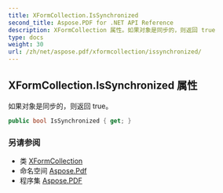 ```yaml
---
title: XFormCollection.IsSynchronized
second_title: Aspose.PDF for .NET API Reference
description: XFormCollection 属性。如果对象是同步的，则返回 true
type: docs
weight: 30
url: /zh/net/aspose.pdf/xformcollection/issynchronized/
---
```

## XFormCollection.IsSynchronized 属性

如果对象是同步的，则返回 true。

```csharp
public bool IsSynchronized { get; }
```

### 另请参阅

* 类 [XFormCollection](../)
* 命名空间 [Aspose.Pdf](../../../aspose.pdf/)
* 程序集 [Aspose.PDF](../../../)